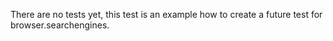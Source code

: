 There are no tests yet, this test is an example how to create a future test for browser.searchengines.